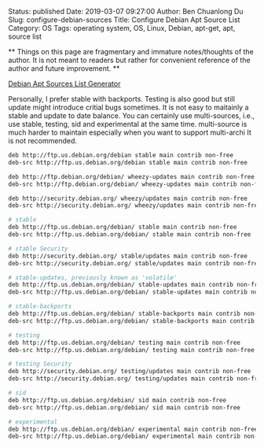 Status: published
Date: 2019-03-07 09:27:00
Author: Ben Chuanlong Du
Slug: configure-debian-sources
Title: Configure Debian Apt Source List
Category: OS
Tags: operating system, OS, Linux, Debian, apt-get, apt, source list

**
Things on this page are
fragmentary and immature notes/thoughts of the author.
It is not meant to readers
but rather for convenient reference of the author and future improvement.
**

[Debian Apt Sources List Generator](http://debgen.simplylinux.ch/)

Personally, I prefer stable with backports.
Testing is also good but still update might introduce critial bugs sometimes.
It is not easy to maitainly a stable and update to date balance.
You can certainly use multi-sources,
i.e., use stable, testing, sid and experimental at the same time.
multi-source is much harder to maintain especially when you want to support multi-archi
It is not recommended.



```bash
deb http://ftp.us.debian.org/debian stable main contrib non-free
deb-src http://ftp.us.debian.org/debian stable main contrib non-free

deb http://ftp.debian.org/debian/ wheezy-updates main contrib non-free
deb-src http://ftp.debian.org/debian/ wheezy-updates main contrib non-free

deb http://security.debian.org/ wheezy/updates main contrib non-free
deb-src http://security.debian.org/ wheezy/updates main contrib non-free
```


```bash
# stable
deb http://ftp.us.debian.org/debian/ stable main contrib non-free
deb-src http://ftp.us.debian.org/debian/ stable main contrib non-free

# stable Security
deb http://security.debian.org/ stable/updates main contrib non-free
deb-src http://security.debian.org/ stable/updates main contrib non-free

# stable-updates, previously known as 'volatile'
deb http://ftp.us.debian.org/debian/ stable-updates main contrib non-free
deb-src http://ftp.us.debian.org/debian/ stable-updates main contrib non-free

# stable-backports
deb http://ftp.us.debian.org/debian/ stable-backports main contrib non-free
deb-src http://ftp.us.debian.org/debian/ stable-backports main contrib non-free

# testing
deb http://ftp.us.debian.org/debian/ testing main contrib non-free
deb-src http://ftp.us.debian.org/debian/ testing main contrib non-free

# testing Security
deb http://security.debian.org/ testing/updates main contrib non-free
deb-src http://security.debian.org/ testing/updates main contrib non-free

# sid
deb http://ftp.us.debian.org/debian/ sid main contrib non-free
deb-src http://ftp.us.debian.org/debian/ sid main contrib non-free

# experimental
deb http://ftp.us.debian.org/debian/ experimental main contrib non-free
deb-src http://ftp.us.debian.org/debian/ experimental main contrib non-free
```
